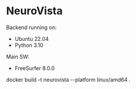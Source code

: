 # NeuroVista

Backend running on:
- Ubuntu 22.04
- Python 3.10

Main SW:
- FreeSurfer 8.0.0

docker build -t neurovista --platform linux/amd64 .

